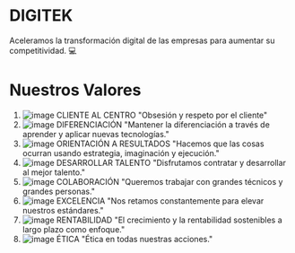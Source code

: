 # DIGITEK

Aceleramos la transformación digital de las empresas para aumentar su competitividad. 💻

# Nuestros Valores
1. ![image](https://github.com/ADTEK01/Digitek/assets/137839332/5d9515dc-dabe-4dcd-bce2-40d6ce24669f) CLIENTE AL CENTRO "Obsesión y respeto por el cliente"
2. ![image](https://github.com/ADTEK01/Digitek/assets/137839332/19459f54-9001-48b0-be49-4353b8a862d9) DIFERENCIACIÓN "Mantener la diferenciación a través de aprender y aplicar nuevas tecnologías."
3. ![image](https://github.com/ADTEK01/Digitek/assets/137839332/ee633efb-a2f4-43aa-8b21-84bc83954ad6) ORIENTACIÓN A RESULTADOS "Hacemos que las cosas ocurran usando estrategia, imaginación y ejecución."
4. ![image](https://github.com/ADTEK01/Digitek/assets/137839332/c84cf387-284b-4cdf-be67-d05e41165ac1) DESARROLLAR TALENTO "Disfrutamos contratar y desarrollar al mejor talento."
5. ![image](https://github.com/ADTEK01/Digitek/assets/137839332/6cbadce4-c7a9-473b-b9ff-bc0a7c2fe479) COLABORACIÓN "Queremos trabajar con grandes técnicos y grandes personas."
6. ![image](https://github.com/ADTEK01/Digitek/assets/137839332/40ef113a-bdf7-492e-a53c-2e6889c1623f) EXCELENCIA "Nos retamos constantemente para elevar nuestros estándares."
7. ![image](https://github.com/ADTEK01/Digitek/assets/137839332/6a1b5237-e528-43aa-b355-335c65c15f2f) RENTABILIDAD "El crecimiento y la rentabilidad sostenibles a largo plazo como enfoque."
8. ![image](https://github.com/ADTEK01/Digitek/assets/137839332/dde113fe-72c7-4b65-b052-bfe80075ccd5) ÉTICA "Ética en todas nuestras acciones."




